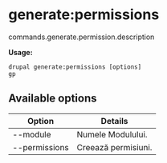# generate:permissions
commands.generate.permission.description

**Usage:**
```
drupal generate:permissions [options]
gp
```

## Available options
Option | Details
-------|-------------
--module | Numele Modulului.
--permissions | Creează permisiuni.
